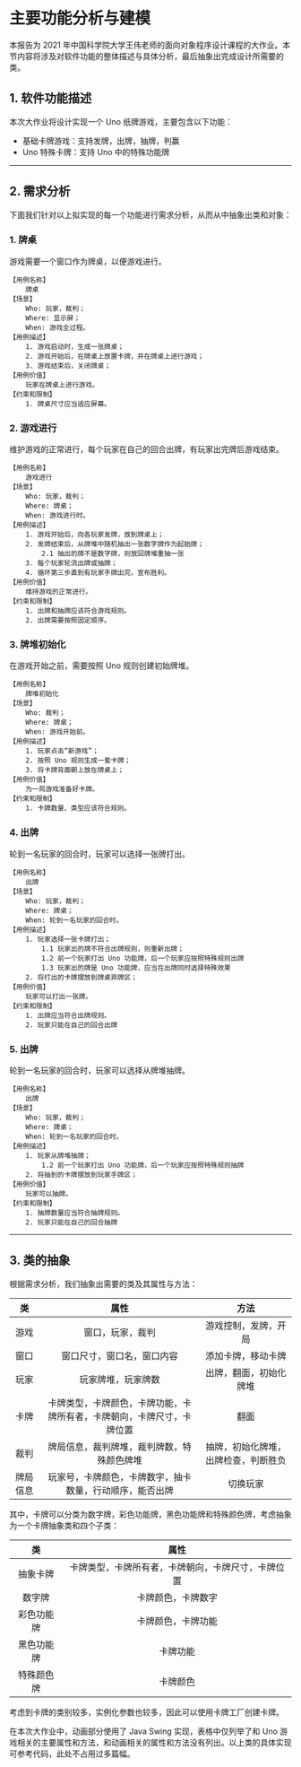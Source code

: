 # 主要功能分析与建模

本报告为 2021 年中国科学院大学王伟老师的面向对象程序设计课程的大作业。本节内容将涉及对软件功能的整体描述与具体分析，最后抽象出完成设计所需要的类。

## 1. 软件功能描述

本次大作业将设计实现一个 Uno 纸牌游戏，主要包含以下功能：

* 基础卡牌游戏：支持发牌，出牌，抽牌，判赢
* Uno 特殊卡牌：支持 Uno 中的特殊功能牌

***

## 2. 需求分析 

下面我们针对以上拟实现的每一个功能进行需求分析，从而从中抽象出类和对象：

### 1. 牌桌

游戏需要一个窗口作为牌桌，以便游戏进行。

```
【用例名称】
    牌桌
【场景】
    Who: 玩家，裁判；
    Where: 显示屏；
    When: 游戏全过程。
【用例描述】
    1. 游戏启动时，生成一张牌桌；
    2. 游戏开始后，在牌桌上放置卡牌，并在牌桌上进行游戏；
    3. 游戏结束后，关闭牌桌；
【用例价值】
    玩家在牌桌上进行游戏。
【约束和限制】
    1. 牌桌尺寸应当适应屏幕。
```

### 2. 游戏进行

维护游戏的正常进行，每个玩家在自己的回合出牌，有玩家出完牌后游戏结束。

```
【用例名称】
    游戏进行
【场景】
    Who: 玩家，裁判；
    Where: 牌桌；
    When: 游戏进行时。
【用例描述】
    1. 游戏开始后，向各玩家发牌，放到牌桌上；
    2. 发牌结束后，从牌堆中随机抽出一张数字牌作为起始牌；
    	2.1 抽出的牌不是数字牌，则放回牌堆重抽一张
    3. 每个玩家轮流出牌或抽牌；
    4. 循环第三步直到有玩家手牌出完，宣布胜利。
【用例价值】
    维持游戏的正常进行。
【约束和限制】
    1. 出牌和抽牌应该符合游戏规则。
    2. 出牌需要按照固定顺序。
```

### 3. 牌堆初始化

在游戏开始之前，需要按照 Uno 规则创建初始牌堆。

```
【用例名称】
    牌堆初始化
【场景】
    Who: 裁判；
    Where: 牌桌；
    When: 游戏开始前。
【用例描述】
    1. 玩家点击“新游戏”；
    2. 按照 Uno 规则生成一套卡牌；
    3. 将卡牌背面朝上放在牌桌上；
【用例价值】
    为一局游戏准备好卡牌。
【约束和限制】
    1. 卡牌数量、类型应该符合规则。
```

### 4. 出牌 

轮到一名玩家的回合时，玩家可以选择一张牌打出。

```
【用例名称】
    出牌
【场景】
    Who: 玩家，裁判；
    Where: 牌桌；
    When: 轮到一名玩家的回合时。
【用例描述】
    1. 玩家选择一张卡牌打出；
        1.1 玩家出的牌不符合出牌规则，则重新出牌；
        1.2 前一个玩家打出 Uno 功能牌，后一个玩家应按照特殊规则出牌
        1.3 玩家出的牌是 Uno 功能牌，应当在出牌同时选择特殊效果
    2. 将打出的卡牌摆放到牌桌弃牌区；
【用例价值】
    玩家可以打出一张牌。
【约束和限制】
    1. 出牌应当符合出牌规则。
    2. 玩家只能在自己的回合出牌
```

### 5. 出牌 

轮到一名玩家的回合时，玩家可以选择从牌堆抽牌。

```
【用例名称】
    出牌
【场景】
    Who: 玩家，裁判；
    Where: 牌桌；
    When: 轮到一名玩家的回合时。
【用例描述】
    1. 玩家从牌堆抽牌；
        1.2 前一个玩家打出 Uno 功能牌，后一个玩家应按照特殊规则抽牌
    2. 将抽到的卡牌摆放到玩家手牌区；
【用例价值】
    玩家可以抽牌。
【约束和限制】
    1. 抽牌数量应当符合抽牌规则。
    2. 玩家只能在自己的回合抽牌
```

***

## 3. 类的抽象

根据需求分析，我们抽象出需要的类及其属性与方法：

|    类    |                             属性                             |                 方法                 |
| :------: | :----------------------------------------------------------: | :----------------------------------: |
|   游戏   |                       窗口，玩家，裁判                       |         游戏控制，发牌，开局         |
|   窗口   |                  窗口尺寸，窗口名，窗口内容                  |          添加卡牌，移动卡牌          |
|   玩家   |                      玩家牌堆，玩家牌数                      |        出牌，翻面，初始化牌堆        |
|   卡牌   | 卡牌类型，卡牌颜色，卡牌功能，卡牌所有者，卡牌朝向，卡牌尺寸，卡牌位置 |                 翻面                 |
|   裁判   |          牌局信息，裁判牌堆，裁判牌数，特殊颜色牌堆          | 抽牌，初始化牌堆，出牌检查，判断胜负 |
| 牌局信息 |   玩家号，卡牌颜色，卡牌数字，抽卡数量，行动顺序，能否出牌   |               切换玩家               |

其中，卡牌可以分类为数字牌，彩色功能牌，黑色功能牌和特殊颜色牌，考虑抽象为一个卡牌抽象类和四个子类：

|     类     |                        属性                        |
| :--------: | :------------------------------------------------: |
|  抽象卡牌  | 卡牌类型，卡牌所有者，卡牌朝向，卡牌尺寸，卡牌位置 |
|   数字牌   |                 卡牌颜色，卡牌数字                 |
| 彩色功能牌 |                 卡牌颜色，卡牌功能                 |
| 黑色功能牌 |                      卡牌功能                      |
| 特殊颜色牌 |                      卡牌颜色                      |

考虑到卡牌的类别较多，实例化参数也较多，因此可以使用卡牌工厂创建卡牌。

在本次大作业中，动画部分使用了 Java Swing 实现，表格中仅列举了和 Uno 游戏相关的主要属性和方法，和动画相关的属性和方法没有列出。以上类的具体实现可参考代码，此处不占用过多篇幅。